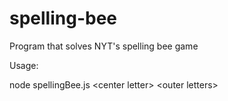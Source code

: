 # spelling-bee
Program that solves NYT's spelling bee game

Usage:

node spellingBee.js \<center letter> \<outer letters>
